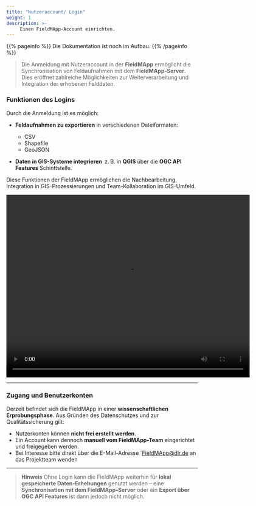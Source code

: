 ```yaml
---
title: "Nutzeraccount/ Login"
weight: 1
description: >-
     Einen FieldMApp-Account einrichten.
---
```


{{% pageinfo %}}
Die Dokumentation ist noch im Aufbau.
{{% /pageinfo %}}

> Die Anmeldung mit Nutzeraccount in der **FieldMApp** ermöglicht die Synchronisation von Feldaufnahmen mit dem **FieldMApp-Server**. Dies eröffnet zahlreiche Möglichkeiten zur Weiterverarbeitung und Integration der erhobenen Felddaten.

### Funktionen des Logins

Durch die Anmeldung ist es möglich:

- **Feldaufnahmen zu exportieren** in verschiedenen Dateiformaten:
  - CSV  
  - Shapefile  
  - GeoJSON  

- **Daten in GIS-Systeme integrieren ** z. B. in **QGIS** über die **OGC API Features** Schinttstelle.

Diese Funktionen der FieldMApp ermöglichen die Nachbearbeitung, Integration in GIS-Prozessierungen und Team-Kollaboration im GIS-Umfeld.

<video width="640" height="480" controls>
  <source src="https://github.com/fieldmapp/fieldmapp.github.io/raw/refs/heads/master/assets/video/fm_login.mp4" type="video/mp4">
</video>


---

### Zugang und Benutzerkonten

Derzeit befindet sich die FieldMApp in einer **wissenschaftlichen Erprobungsphase**. Aus Gründen des Datenschutzes und zur Qualitätssicherung gilt:

- Nutzerkonten können **nicht frei erstellt werden**.
- Ein Account kann dennoch **manuell vom FieldMApp-Team** eingerichtet und freigegeben werden.
- Bei Interesse bitte direkt über die E-Mail-Adresse `FieldMApp@dlr.de an das Projektteam wenden

---

> **Hinweis**
> Ohne Login kann die FieldMApp weiterhin für **lokal gespeicherte Daten-Erhebungen** genutzt werden – eine **Synchronisation mit dem FieldMApp-Server** oder ein **Export über OGC API Features** ist dann jedoch nicht möglich.
